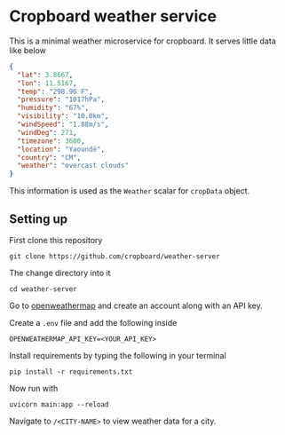 # Cropboard weather service

This is a minimal weather microservice for cropboard.
It serves little data like below

```json
{
  "lat": 3.8667,
  "lon": 11.5167,
  "temp": "298.96 F",
  "pressure": "1017hPa",
  "humidity": "67%",
  "visibility": "10.0km",
  "windSpeed": "1.88m/s",
  "windDeg": 271,
  "timezone": 3600,
  "location": "Yaoundé",
  "country": "CM",
  "weather": "overcast clouds"
}
```

This information is used as the `Weather` scalar for `cropData` object.

## Setting up

First clone this repository

```shell
git clone https://github.com/cropboard/weather-server
```

The change directory into it

```shell
cd weather-server
```

Go to [openweathermap](https://openweathermap.org) and create an account along with an API key.

Create a `.env` file and add the following inside

```env
OPENWEATHERMAP_API_KEY=<YOUR_API_KEY>
```

Install requirements by typing the following in your terminal

```shell
pip install -r requirements.txt
```

Now run with

```shell
uvicorn main:app --reload
```

Navigate to `/<CITY-NAME>` to view weather data for a city.
